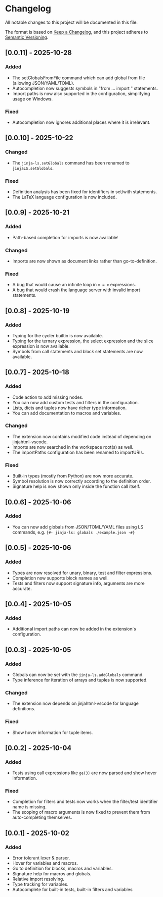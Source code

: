 # Changelog

All notable changes to this project will be documented in this file.

The format is based on [Keep a Changelog](https://keepachangelog.com/en/1.1.0/),
and this project adheres to [Semantic Versioning](https://semver.org/spec/v2.0.0.html).

## [0.0.11] - 2025-10-28

### Added

- The setGlobalsFromFile command which can add global from file (allowing JSON/YAML/TOML).
- Autocompletion now suggests symbols in "from ... import " statements.
- Import paths is now also supported in the configuration, simplifying usage on Windows.

### Fixed

- Autocompletion now ignores additional places where it is irrelevant.

## [0.0.10] - 2025-10-22

### Changed

- The `jinja-ls.setGlobals` command has been renamed to `jinjaLS.setGlobals`.

### Fixed

- Definition analysis has been fixed for identifiers in set/with statements.
- The LaTeX language configuration is now included.

## [0.0.9] - 2025-10-21

### Added

- Path-based completion for imports is now available!

### Changed

- Imports are now shown as document links rather than go-to-definition.

### Fixed

- A bug that would cause an infinite loop in `x = x` expressions.
- A bug that would crash the language server with invalid import statements.

## [0.0.8] - 2025-10-19

### Added

- Typing for the cycler builtin is now available.
- Typing for the ternary expression, the select expression and the slice expression is now available.
- Symbols from call statements and block set statements are now available.

## [0.0.7] - 2025-10-18

### Added

- Code action to add missing nodes.
- You can now add custom tests and filters in the configuration.
- Lists, dicts and tuples now have richer type information.
- You can add documentation to macros and variables.

### Changed

- The extension now contains modified code instead of depending on jinjahtml-vscode.
- Imports are now searched in the workspace root(s) as well.
- The importPaths configuration has been renamed to importURIs.

### Fixed

- Built-in types (mostly from Python) are now more accurate.
- Symbol resolution is now correctly according to the definition order.
- Signature help is now shown only inside the function call itself.

## [0.0.6] - 2025-10-06

### Added

- You can now add globals from JSON/TOML/YAML files using LS commands, e.g. `{#- jinja-ls: globals ./example.json -#}`

## [0.0.5] - 2025-10-06

### Added

- Types are now resolved for unary, binary, test and filter expressions.
- Completion now supports block names as well.
- Tests and filters now support signature info, arguments are more accurate.

## [0.0.4] - 2025-10-05

### Added

- Additional import paths can now be added in the extension's configuration.

## [0.0.3] - 2025-10-05

### Added

- Globals can now be set with the `jinja-ls.addGlobals` command.
- Type inference for iteration of arrays and tuples is now supported.

### Changed

- The extension now depends on jinjahtml-vscode for language definitions.

### Fixed

- Show hover information for tuple items.

## [0.0.2] - 2025-10-04

### Added

- Tests using call expressions like `ge(3)` are now parsed and show hover information.

### Fixed

- Completion for filters and tests now works when the filter/test identifier name is missing.
- The scoping of macro arguments is now fixed to prevent them from auto-completing themselves.

## [0.0.1] - 2025-10-02

### Added

- Error tolerant lexer & parser.
- Hover for variables and macros.
- Go to definition for blocks, macros and variables.
- Signature help for macros and globals.
- Relative import resolving.
- Type tracking for variables.
- Autocomplete for built-in tests, built-in filters and variables
